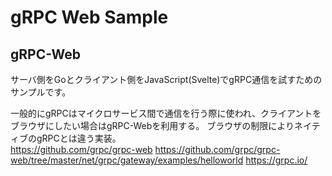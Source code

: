 # gRPC Web Sample
## gRPC-Web
サーバ側をGoとクライアント側をJavaScript(Svelte)でgRPC通信を試すためのサンプルです。

一般的にgRPCはマイクロサービス間で通信を行う際に使われ、クライアントをブラウザにしたい場合はgRPC-Webを利用する。
ブラウザの制限によりネイティブのgRPCとは違う実装。  
https://github.com/grpc/grpc-web
https://github.com/grpc/grpc-web/tree/master/net/grpc/gateway/examples/helloworld
https://grpc.io/
